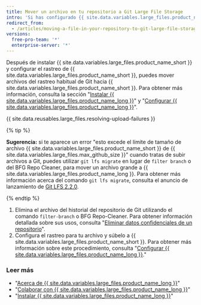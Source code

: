 ```yaml
---
title: Mover un archivo en tu repositorio a Git Large File Storage
intro: 'Si has configurado {{ site.data.variables.large_files.product_name_short }}, y tienes un archivo existente en tu repositorio que debe ser rastreado en {{ site.data.variables.large_files.product_name_short }}, debes primero eliminarlo de tu repositorio.'
redirect_from:
  - /articles/moving-a-file-in-your-repository-to-git-large-file-storage
versions:
  free-pro-team: '*'
  enterprise-server: '*'
---
```


Después de instalar {{ site.data.variables.large_files.product_name_short }} y configurar el rastreo de {{ site.data.variables.large_files.product_name_short }}, puedes mover archivos del rastreo habitual de Git hacia {{ site.data.variables.large_files.product_name_short }}. Para obtener más información, consulta la sección "[Instalar {{ site.data.variables.large_files.product_name_long }}](/github/managing-large-files/installing-git-large-file-storage)" y "[Configurar {{ site.data.variables.large_files.product_name_long }}](/github/managing-large-files/configuring-git-large-file-storage)".

{{ site.data.reusables.large_files.resolving-upload-failures }}

{% tip %}

**Sugerencia:** si te aparece un error "esto excede el límite de tamaño de archivo {{ site.data.variables.large_files.product_name_short }} de {{ site.data.variables.large_files.max_github_size }}" cuando tratas de subir archivos a Git, puedes utilizar `git lfs migrate` en lugar de `filter branch` o del BFG Repo Cleaner, para mover un archivo grande a {{ site.data.variables.large_files.product_name_long }}. Para obtener más información acerca del comando `git lfs migrate`, consulta el anuncio de lanzamiento de [Git LFS 2.2.0](https://github.com/blog/2384-git-lfs-2-2-0-released).

{% endtip %}

1.  Elimina el archivo del historial del repositorio de Git utilizando el comando `filter-branch` o BFG Repo-Cleaner. Para obtener información detallada sobre sus usos, consulta "[Eliminar datos confidenciales de un repositorio](/articles/removing-sensitive-data-from-a-repository)".
2. Configura el rastreo para tu archivo y súbelo a {{ site.data.variables.large_files.product_name_short }}. Para obtener más información sobre este procedimiento, consulta "[Configurar {{ site.data.variables.large_files.product_name_long }}](/articles/configuring-git-large-file-storage)."

### Leer más

- "[Acerca de {{ site.data.variables.large_files.product_name_long }}](/articles/about-git-large-file-storage)"
- "[Colaborar con {{ site.data.variables.large_files.product_name_long }}](/articles/collaboration-with-git-large-file-storage)"
- "[Instalar {{ site.data.variables.large_files.product_name_long }}](/articles/installing-git-large-file-storage)"
